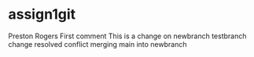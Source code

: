# assign1git
Preston Rogers
First comment
This is a change on newbranch
testbranch change
resolved conflict merging main into newbranch